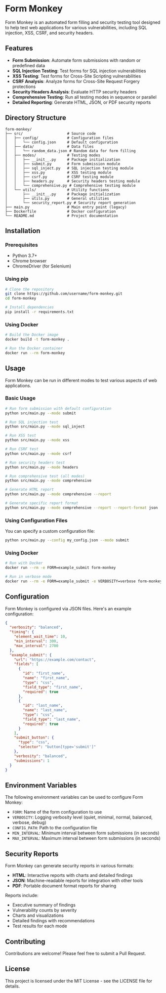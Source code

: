 # Form Monkey

Form Monkey is an automated form filling and security testing tool designed to help test web applications for various vulnerabilities, including SQL injection, XSS, CSRF, and security headers.

## Features

- **Form Submission**: Automate form submissions with random or predefined data
- **SQL Injection Testing**: Test forms for SQL injection vulnerabilities
- **XSS Testing**: Test forms for Cross-Site Scripting vulnerabilities
- **CSRF Analysis**: Analyze forms for Cross-Site Request Forgery protections
- **Security Headers Analysis**: Evaluate HTTP security headers
- **Comprehensive Testing**: Run all testing modes in sequence or parallel
- **Detailed Reporting**: Generate HTML, JSON, or PDF security reports

## Directory Structure

```
form-monkey/
├── src/                    # Source code
│   ├── config/             # Configuration files
│   │   └── config.json     # Default configuration
│   ├── data/               # Data files
│   │   └── random_data.json # Random data for form filling
│   ├── modes/              # Testing modes
│   │   ├── __init__.py     # Package initialization
│   │   ├── submit.py       # Form submission module
│   │   ├── sql_inject.py   # SQL injection testing module
│   │   ├── xss.py          # XSS testing module
│   │   ├── csrf.py         # CSRF testing module
│   │   ├── headers.py      # Security headers testing module
│   │   └── comprehensive.py # Comprehensive testing module
│   └── utils/              # Utility functions
│       ├── __init__.py     # Package initialization
│       ├── utils.py        # General utilities
│       └── security_report.py # Security report generation
├── main.py                 # Main entry point (legacy)
├── Dockerfile              # Docker configuration
└── README.md               # Project documentation
```

## Installation

### Prerequisites

- Python 3.7+
- Chrome browser
- ChromeDriver (for Selenium)

### Using pip

```bash
# Clone the repository
git clone https://github.com/username/form-monkey.git
cd form-monkey

# Install dependencies
pip install -r requirements.txt
```

### Using Docker

```bash
# Build the Docker image
docker build -t form-monkey .

# Run the Docker container
docker run --rm form-monkey
```

## Usage

Form Monkey can be run in different modes to test various aspects of web applications.

### Basic Usage

```bash
# Run form submission with default configuration
python src/main.py --mode submit

# Run SQL injection test
python src/main.py --mode sql_inject

# Run XSS test
python src/main.py --mode xss

# Run CSRF test
python src/main.py --mode csrf

# Run security headers test
python src/main.py --mode headers

# Run comprehensive test (all modes)
python src/main.py --mode comprehensive

# Generate HTML report
python src/main.py --mode comprehensive --report

# Generate specific report format
python src/main.py --mode comprehensive --report --report-format json
```

### Using Configuration Files

You can specify a custom configuration file:

```bash
python src/main.py --config my_config.json --mode submit
```

### Using Docker

```bash
# Run with Docker
docker run --rm -e FORM=example_submit form-monkey

# Run in verbose mode
docker run --rm -e FORM=example_submit -e VERBOSITY=verbose form-monkey
```

## Configuration

Form Monkey is configured via JSON files. Here's an example configuration:

```json
{
  "verbosity": "balanced",
  "timing": {
    "element_wait_time": 10,
    "min_interval": 300,
    "max_interval": 2700
  },
  "example_submit": {
    "url": "https://example.com/contact",
    "fields": [
      {
        "id": "first_name",
        "name": "first_name",
        "type": "css",
        "field_type": "first_name",
        "required": true
      },
      {
        "id": "last_name",
        "name": "last_name",
        "type": "css",
        "field_type": "last_name",
        "required": true
      }
    ],
    "submit_button": {
      "type": "css",
      "selector": "button[type='submit']"
    },
    "verbosity": "balanced",
    "submissions": 1
  }
}
```

## Environment Variables

The following environment variables can be used to configure Form Monkey:

- `FORM`: Name of the form configuration to use
- `VERBOSITY`: Logging verbosity level (quiet, minimal, normal, balanced, verbose, debug)
- `CONFIG_PATH`: Path to the configuration file
- `MIN_INTERVAL`: Minimum interval between form submissions (in seconds)
- `MAX_INTERVAL`: Maximum interval between form submissions (in seconds)

## Security Reports

Form Monkey can generate security reports in various formats:

- **HTML**: Interactive reports with charts and detailed findings
- **JSON**: Machine-readable reports for integration with other tools
- **PDF**: Portable document format reports for sharing

Reports include:

- Executive summary of findings
- Vulnerability counts by severity
- Charts and visualizations
- Detailed findings with recommendations
- Test results for each mode

## Contributing

Contributions are welcome! Please feel free to submit a Pull Request.

## License

This project is licensed under the MIT License - see the LICENSE file for details.
